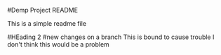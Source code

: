 #Demp Project README

This is a simple readme file

#HEading 2
#new changes on a branch
This is bound to cause trouble
I don't think this would be a problem
